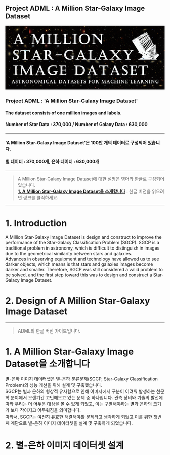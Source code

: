 Project ADML : A Million Star-Galaxy Image Dataset
---------------------------------------------------------

![A Million Star-Galaxy Image Dataset](https://raw.githubusercontent.com/PlutoMingyu/A-Million-Star-Galaxy-Image-Dataset/master/0.%20for%20GuideBook/A%20Million%20Star-Galaxy%20Dataset%20Logo_Dark.png)

### Project ADML : 'A Million Star-Galaxy Image Dataset'   
#### The dataset consists of one million images and labels.
#### Number of Star Data : 370,000 / Number of Galaxy Data : 630,000   

--------------------------------------------------------------------------------   

#### 'A Million Star-Galaxy Image Dataset'은 100만 개의 데이터로 구성되어 있습니다.
#### 별 데이터 : 370,000개, 은하 데이터 : 630,000개   

--------------------------------------------------------------------------------

> A Million Star-Galaxy Image Dataset에 대한 설명은 영어와 한글로 구성되어 있습니다.   
> [**1. A Million Star-Galaxy Image Dataset을 소개합니다**](https://github.com/PlutoMingyu/ADML#1-adml%EC%9D%84-%EC%86%8C%EA%B0%9C%ED%95%A9%EB%8B%88%EB%8B%A4) : 한글 버전을 읽으려면 링크를 클릭하세요.   

--------------------------------------------------------------------------------

# 1. Introduction
A Million Star-Galaxy Image Dataset is design and construct to improve the performance of the Star-Galaxy Classification Problem (SGCP).
SGCP is a traditional problem in astronomy, which is difficult to distinguish in images due to the geometrical similarity between stars and galaxies.   
Advances in observing equipment and technology have allowed us to see darker objects, which means is that stars and galaxies images become darker and smaller.
Therefore, SGCP was still considered a valid problem to be solved, and the first step toward this was to design and construct a Star-Galaxy Image Dataset.   

# 2. Design of A Million Star-Galaxy Image Dataset   


--------------------------------------------------------------------------------

> ADML의 한글 버전 가이드입니다.
# 1. A Million Star-Galaxy Image Dataset을 소개합니다
별-은하 이미지 데이터셋은 별-은하 분류문제(SGCP, Star-Galaxy Classification Problem)의 성능 개선을 위해 설계 및 구축했습니다.   
SGCP는 별과 은하의 형상적 유사함으로 인해 이미지에서 구분이 어려워 발생하는 천문학 분야에서 오랜기간 고민해오고 있는 문제 중 하나입니다. 관측 장비와 기술의 발전에 따라 우리는 더 어두운 대상을 볼 수 있게 되었고, 이는 구별해야하는 별과 은하의 크기가 보다 작아지고 어두워짐을 의미합니다.   
따라서, SGCP는 여전히 유효한 해결해야할 문제라고 생각하게 되었고 이를 위한 첫번째 계단으로 별-은하 이미지 데이터셋을 설계 및 구축하게 되었습니다.   

# 2. 별-은하 이미지 데이터셋 설계   